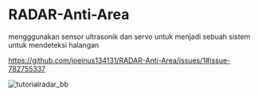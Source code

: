 # RADAR-Anti-Area
mengggunakan sensor ultrasonik dan servo untuk menjadi sebuah sistem untuk mendeteksi halangan

https://github.com/joeinus134131/RADAR-Anti-Area/issues/1#issue-782755337

![tutorialradar_bb](https://user-images.githubusercontent.com/49284230/104116182-e20a2b00-5348-11eb-9f63-ad49bc1fff4b.png)
